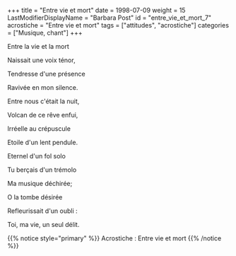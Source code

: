 +++
title = "Entre vie et mort"
date = 1998-07-09
weight = 15
LastModifierDisplayName = "Barbara Post"
id = "entre_vie_et_mort_7"
acrostiche = "Entre vie et mort"
tags = ["attitudes", "acrostiche"]
categories = ["Musique, chant"]
+++

Entre la vie et la mort

Naissait une voix ténor,

Tendresse d'une présence

Ravivée en mon silence.

Entre nous c'était la nuit,

Volcan de ce rêve enfui,

Irréelle au crépuscule

Etoile d'un lent pendule.

Eternel d'un fol solo

Tu berçais d'un trémolo

Ma musique déchirée;

O la tombe désirée

Refleurissait d'un oubli :

Toi, ma vie, un seul délit.

{{% notice style="primary" %}}
Acrostiche : Entre vie et mort
{{% /notice %}}
